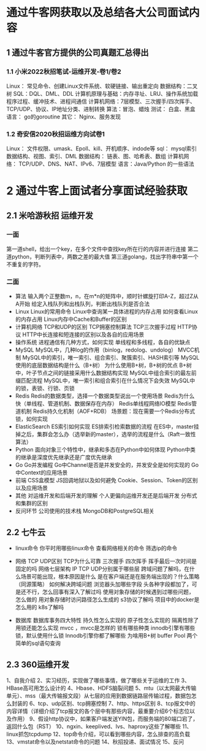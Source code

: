 # 通过牛客网获取以及总结各大公司面试内容
## 1 通过牛客官方提供的公司真题汇总得出
### 1.1 小米2022秋招笔试-运维开发-卷1/卷2
Linux： 常见命令、创建Linux文件系统、软硬链接、输出重定向
数据结构：二叉树
SQL：DQL、DML、DDL
计算机原理与基础：内存寻址、LRU、操作系统加载程序过程、缓冲技术、进程间通信
计算机网络：7层模型、三次握手/四次挥手、TCP/UDP、协议、IP地址分类、进制转换
算法：冒泡、蜡烛
测试： 白盒、黑盒
语言： go的goroutine
其它： Nginx、服务发现

### 1.2 奇安信2020秋招运维方向试卷1
Linux： 文件权限、umask、Epoll、kill、开机顺序、indode等
sql： mysql索引数据结构、视图、索引、DML
数据结构： 链表、图、哈希表、数组
计算机网络： TCP/UDP、DNS、NAT、IPv6、7层模型
语言：Java/Python 的一些语法

# 2 通过牛客上面试者分享面试经验获取

## 2.1 米哈游秋招 运维开发
### 一面
第一道shell，给出一个key，在多个文件中查找key所在行的内容并进行连接
第二道python，判断列表中，两数之差的最大值
第三道golang，找出字符串中第一个不重复的字符。

### 二面
- 算法
输入两个正整数m，n，在m*n的矩阵中，顺时针螺旋打印A-Z，超过Z从A开始
给定入栈队列和出栈队列，判断出栈队列是否合法
- Linux
Linux的常用命令
Linux中查询某一具体进程的内存占用
如何查看Linux的内存占用
Linux内存中Cache和Buffer的区别
- 计算机网络
TCP和UDP的区别
TCP拥塞控制算法
TCP三次握手过程
HTTP协议
HTTP中长连接和短连接的区别以及各自的应用场景
- 操作系统
进程通信有几种方式，如何实现
单线程和多线程，各自的优缺点
- MySQL
MySQL中，几种log的作用（binlog，redolog、undolog）
MVCC机制
MySQL中的索引，唯一索引、组合索引、聚簇索引、HASH索引等
MySQL使用的底层数据结构是什么（B+树）
为什么使用B+树，B+树的优点
B+树中，叶子节点之间的链接采用什么数据结构实现
MySQL中组合索引的最左前缀匹配流程
MySQL中，唯一索引和组合索引在什么情况下会失效
MySQL中的锁，表锁、行锁、页锁
- Redis
Redis的数据类型，选择一个数据类型说出一个使用场景
Redis为什么快（单线程、管道机制、数据保存在内存）
Redis单线程网络IO模型
Redis管道机制
Redis持久化机制（AOF+RDB）
场景题：现在需要一个Redis分布式锁，如何实现
- ElasticSearch
ES索引如何实现
ES排索引检索数据的流程
在ES中，master挂掉之后，集群会怎么办（选举新的master），选举的流程是什么（Raft一致性算法）
- Python
面向对象三个特性中，继承和多态在Python中如何体现
Python中类的继承是深度优先继承还是广度优先继承
- Go
Go并发编程
Go中Channel是否是并发安全的，并发安全是如何实现的
Go中Context的应用场景
- 前端
CSS盒模型
JS回调地狱以及如何避免
Cookie、Session、Token的区别以及应用场景
- 其他
对运维开发和后端开发的理解
个人更偏向运维开发还是后端开发
分布式和集群的区别
- 反问环节
公司使用的技术栈
MongoDB和PostgreSQL相关

## 2.2 七牛云
- linux命令
你平时用哪些linux命令
查看网络相关的命令
筛选ip的命令

- 网络
TCP UDP区别
TCP为什么可靠
三次握手 四次挥手
挥手最后一次时间是固定的吗
网络七层架构
IP TCP UDP分别属于哪些层
跨域问题了解吗，在什么场景可能出现，根本原因是什么
是在客户端还是在服务端出现的？什么策略（同源策略）
如何解决跨域问题
浏览器头加哪些字段
头各种字段都加了，可是还不行，怎么回事有深入了解过吗
使用对象存储的时候遇到过哪些问题， 怎么做的
用对象存储时访问路径怎么生成的
s3协议了解吗
项目中的docker是怎么用的
k8s了解吗

- 数据库
数据库事务四大特性
持久性怎么实现的
原子性怎么实现的
隔离性除了用锁还能怎么实现 mvcc ，mvcc是怎样的
锁有哪些种类
innodb引擎有哪些锁，默认使用什么锁
Innodb引擎你都了解哪些
为啥用B+树
buffer Pool
两个简单的sql语句查询

## 2.3 360运维开发
1、自我介绍
2、实习经历，实现做了哪些事情，做了哪些关于运维的工作
3、HBase高可用怎么设计的
4、Hbase、HDFS脑裂问题
5、mtu（以太网最大传输单元）、mss（最大传输报文段）从七层的应用到数据链路层传输过程，数据包怎么封装的
6、tcp、udp区别、tcp拥塞控制
7、http、https区别
8、tcp报文中的内容详情（详细介绍了tcp报文的各个层中有那些内容，最重要介绍6个标志位以及作用）
9、假设http协议中，如果客户端发送YIN包，而服务端的80端口宕了，返回什么包（RST）
10、ngxin、keeplived、lvs、haproxy这些了解哪些
11、linux抓包tcpdump
12、top命令介绍，可以看到哪些内容，怎么排查的高负载
13、vmstat命令以及netstat命令的问题
14、秋招投递、面试情况
15、反问
